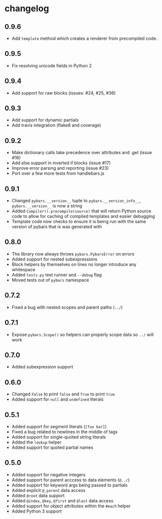 # changelog

## 0.9.6

- Add `template` method which creates a renderer from precompiled code.

## 0.9.5

- Fix resolving unicode fields in Python 2

## 0.9.4

- Add support for raw blocks (issues: #24, #25, #36)

## 0.9.3

- Add support for dynamic partials
- Add travis integration (flake8 and coverage)

## 0.9.2

- Make dictionary calls take precedence over attributes and .get (issue #16)
- Add else support in inverted if blocks (issue #17)
- Improve error parsing and reporting (issue #23)
- Port over a few more tests from handlebars.js

## 0.9.1

- Changed `pybars.__version__` tuple to `pybars.__version_info__`,
  `pybars.__version__` is now a string
- Added `Compiler().precompile(source)` that will return Python source code
  to allow for caching of compiled templates and easier debugging
- Template code now checks to ensure it is being run with the same version of
  pybars that is was generated with

## 0.8.0

- The library now always throws `pybars.PybarsError` on errors
- Added support for nested subexpressions
- Block helpers by themselves on lines no longer introduce any whitespace
- Added `tests.py` test runner and `--debug` flag
- Moved tests out of `pybars` namespace

## 0.7.2

- Fixed a bug with nested scopes and parent paths (`../`)

## 0.7.1

- Expose `pybars.Scope()` so helpers can properly scope data so `../` will work

## 0.7.0

- Added subexpression support

## 0.6.0

- Changed `False` to print `false` and `True` to print `true`
- Added support for `null` and `undefined` literals

## 0.5.1

- Added support for segment literals (`[foo bar]`)
- Fixed a bug related to newlines in the middle of tags
- Added support for single-quoted string literals
- Added the `lookup` helper
- Added support for quoted partial names

## 0.5.0

- Added support for negative integers
- Added support for parent acccess to data elements (`@../`)
- Added support for keyword args being passed to partials
- Added explicit `@_parent` data access
- Added `@root` data support
- Added `@index`, `@key`, `@first` and `@last` data access
- Added support for object attributes within the `#each` helper
- Added Python 3 support
